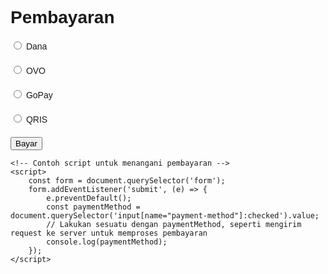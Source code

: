 <!DOCTYPE html>
<html lang="en">
<head>
    <meta charset="UTF-8">
    <meta name="viewport" content="width=device-width, initial-scale=1.0">
    <title>Pembayaran</title>
    <style>
        body {
            font-family: Arial, sans-serif;
        }
        .payment-method {
            margin-bottom: 20px;
        }
    </style>
</head>
<body>
    <h1>Pembayaran</h1>
    <form>
        <div class="payment-method">
            <input type="radio" id="dana" name="payment-method" value="dana">
            <label for="dana">Dana</label>
        </div>
        <div class="payment-method">
            <input type="radio" id="ovo" name="payment-method" value="ovo">
            <label for="ovo">OVO</label>
        </div>
        <div class="payment-method">
            <input type="radio" id="gopay" name="payment-method" value="gopay">
            <label for="gopay">GoPay</label>
        </div>
        <div class="payment-method">
            <input type="radio" id="qris" name="payment-method" value="qris">
            <label for="qris">QRIS</label>
        </div>
        <button type="submit">Bayar</button>
    </form>

    <!-- Contoh script untuk menangani pembayaran -->
    <script>
        const form = document.querySelector('form');
        form.addEventListener('submit', (e) => {
            e.preventDefault();
            const paymentMethod = document.querySelector('input[name="payment-method"]:checked').value;
            // Lakukan sesuatu dengan paymentMethod, seperti mengirim request ke server untuk memproses pembayaran
            console.log(paymentMethod);
        });
    </script>
</body>
</html>
